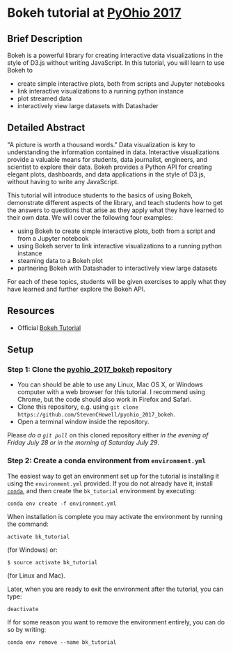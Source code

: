# Bokeh tutorial at [PyOhio 2017](https://pyohio.org/)

## Brief Description

Bokeh is a powerful library for creating interactive data visualizations in the style of D3.js without writing JavaScript.  In this tutorial, you will learn to use Bokeh to

  - create simple interactive plots, both from scripts and Jupyter notebooks
  - link interactive visualizations to a running python instance
  - plot streamed data
  - interactively view large datasets with Datashader

## Detailed Abstract

"A picture is worth a thousand words." Data visualization is key to understanding the information contained in data.  Interactive visualizations provide a valuable means for students, data journalist, engineers, and scientist to explore their data.  Bokeh provides a Python API for creating elegant plots, dashboards, and data applications in the style of D3.js, without having to write any JavaScript.

This tutorial will introduce students to the basics of using Bokeh, demonstrate different aspects of the library, and teach students how to get the answers to questions that arise as they apply what they have learned to their own data.  We will cover the following four examples:

  - using Bokeh to create simple interactive plots, both from a script and from a Jupyter notebook
  - using Bokeh server to link interactive visualizations to a running python instance
  - steaming data to a Bokeh plot
  - partnering Bokeh with Datashader to interactively view large datasets

For each of these topics, students will be given exercises to apply what they have learned and further explore the Bokeh API.

## Resources
  - Official [Bokeh Tutorial](http://nbviewer.jupyter.org/github/bokeh/bokeh-notebooks/blob/master/tutorial/00%20-%20intro.ipynb)

## Setup
### Step 1: Clone the [pyohio_2017_bokeh](https://github.com/StevenCHowell/pyohio_2017_bokeh) repository

- You can should be able to use any Linux, Mac OS X, or Windows computer with a web browser for this tutorial.  I recommend using Chrome, but the code should also work in Firefox and Safari.
- Clone this repository, e.g. using `git clone https://github.com/StevenCHowell/pyohio_2017_bokeh`.
- Open a terminal window inside the repository.

Please *do a `git pull`* on this cloned repository either *in the evening of Friday July 28 or in the morning of Saturday July 29*.

### Step 2: Create a conda environment from `environment.yml`

The easiest way to get an environment set up for the tutorial is installing it using the `environment.yml` provided. If you do not already have it, install [`conda`](https://www.continuum.io/downloads), and then create the `bk_tutorial` environment by executing:
```
conda env create -f environment.yml
```

When installation is complete you may activate the environment by running the command:
```
activate bk_tutorial
```
(for Windows) or:
```
$ source activate bk_tutorial
```
(for Linux and Mac).

Later, when you are ready to exit the environment after the tutorial, you can type:
```
deactivate
```
If for some reason you want to remove the environment entirely, you can do so by writing:
```
conda env remove --name bk_tutorial
```
